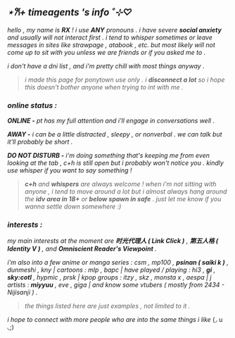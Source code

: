 ## ***⋆𐙚+ timeagents 's info ˚⊹♡***

*hello , my name is **RX** ! i use **ANY** pronouns . i have severe **social anxiety** and usually will not interact first . i tend to whisper sometimes or leave messages in sites like strawpage , atabook , etc. but most likely will not come up to sit with you unless we are friends or if you asked me to .*

*i don't have a dni list , and i'm pretty chill with most things anyway .*
> *i made this page for ponytown use only . i **disconnect a lot** so i hope this doesn't bother anyone when trying to int with me .*

### ***online status :***

***ONLINE -** pt has my full attention and i'll engage in conversations well .*

***AWAY -** i can be a little distracted , sleepy , or nonverbal . we can talk but it'll probably be short .*

***DO NOT DISTURB -** i'm doing something that's keeping me from even looking at the tab , c+h is still open but i probably won't notice you . kindly use whisper if you want to say something !*

> ***c+h** and **whispers** are always welcome ! when i'm not sitting with anyone , i tend to move around a lot but i almost always hang around the **idv area in 18+** or **below spawn in safe** . just let me know if you wanna settle down somewhere :)*
### ***interests :***
*my main interests at the moment are **时光代理人 ( Link Click )** , **第五人格 ( Identity V )** , and **Omniscient Reader's Viewpoint** .*

*i'm also into a few anime or manga series : csm , mp100 , **psinan ( saiki k )** , dunmeshi , kny | cartoons : mlp , bapc | have played / playing : hi3 , **gi** , **sky:cotl** , hypmic , prsk | kpop groups : itzy , skz , monsta x , aespa | j artists : **miyyuu** , eve , giga | and know some vtubers ( mostly from 2434 - Nijisanji ) .*
> *the things listed here are just examples , not limited to it .*

*i hope to connect with more people who are into the same things i like* (◞ u ◟;)

<!---
timeagents/timeagents is a ✨ special ✨ repository because its `README.md` (this file) appears on your GitHub profile.
You can click the Preview link to take a look at your changes.
--->
